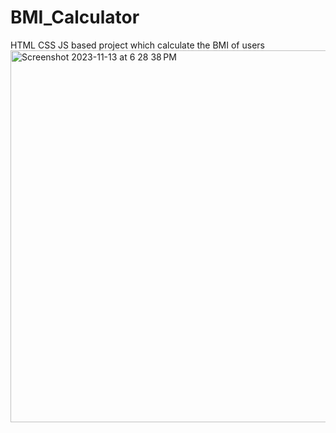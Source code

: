 # BMI_Calculator
HTML CSS JS based project which calculate the BMI of users
<img width="595" alt="Screenshot 2023-11-13 at 6 28 38 PM" src="https://github.com/SudhanshuDTU/BMI_Calculator/assets/116909414/caa7bd75-fa08-48bd-85bf-843e9ee184c3">
